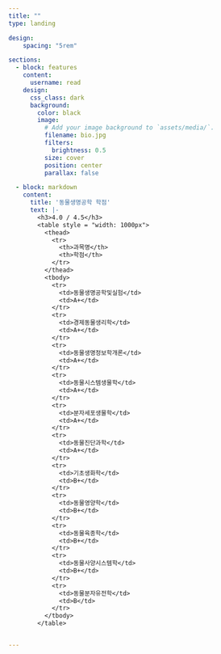 ```yaml
---
title: ""
type: landing

design:
    spacing: "5rem"

sections:
  - block: features
    content:
      username: read
    design:
      css_class: dark
      background: 
        color: black
        image:
          # Add your image background to `assets/media/`.
          filename: bio.jpg
          filters:
            brightness: 0.5
          size: cover
          position: center
          parallax: false

  - block: markdown
    content:
      title: '동물생명공학 학점'
      text: |-
        <h3>4.0 / 4.5</h3>
        <table style = "width: 1000px">
          <thead>
            <tr>
              <th>과목명</th>
              <th>학점</th>
            </tr>
          </thead>
          <tbody>
            <tr>
              <td>동물생명공학및실험</td>
              <td>A+</td>
            </tr>
            <tr>
              <td>경제동물생리학</td>
              <td>A+</td>
            </tr>
            <tr>
              <td>동물생명정보학개론</td>
              <td>A+</td>
            </tr>
            <tr>
              <td>동물시스템생물학</td>
              <td>A+</td>
            </tr>
            <tr>
              <td>분자세포생물학</td>
              <td>A+</td>
            </tr>
            <tr>
              <td>동물진단과학</td>
              <td>A+</td>
            </tr>
            <tr>
              <td>기초생화학</td>
              <td>B+</td>
            </tr>
            <tr>
              <td>동물영양학</td>
              <td>B+</td>
            </tr>
            <tr>
              <td>동물육종학</td>
              <td>B+</td>
            </tr>
            <tr>
              <td>동물사양시스템학</td>
              <td>B+</td>
            </tr>
            <tr>
              <td>동물분자유전학</td>
              <td>B</td>
            </tr>
          </tbody>
        </table>


---
```



